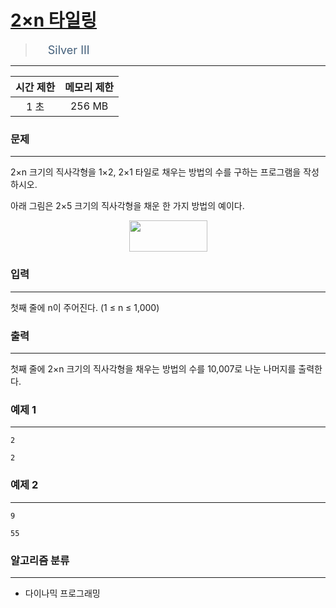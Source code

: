 # [2×n 타일링](https://www.acmicpc.net/problem/11726)

> <img src="https://d2gd6pc034wcta.cloudfront.net/tier/8.svg" width="16" heigth="21" style = "vertical-align: middle;"/>&nbsp;<span style="font-size: 18px; color: #435f7a;">Silver III</span>

***

<div align="center">

|시간 제한|메모리 제한|
|:---:|:---:|
|1 초 |256 MB|

</div>

### 문제

***

2×n 크기의 직사각형을 1×2, 2×1 타일로 채우는 방법의 수를 구하는 프로그램을 작성하시오.

아래 그림은 2×5 크기의 직사각형을 채운 한 가지 방법의 예이다.

<div align="center"><img alt="" src="https://onlinejudgeimages.s3-ap-northeast-1.amazonaws.com/problem/11726/1.png" style="height:50px; width:125px"/></div>

### 입력

***

첫째 줄에 n이 주어진다. (1 ≤ n ≤ 1,000)

### 출력

***

첫째 줄에 2×n 크기의 직사각형을 채우는 방법의 수를 10,007로 나눈 나머지를 출력한다.

### 예제 1

***

```
2
```

```
2
```

### 예제 2

***

```
9
```

```
55
```

### 알고리즘 분류

***

* 다이나믹 프로그래밍

